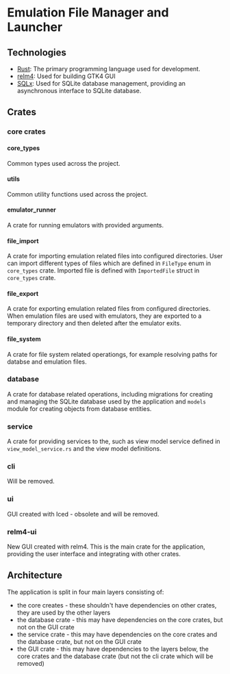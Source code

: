 # Emulation File Manager and Launcher

## Technologies

- [Rust](https://www.rust-lang.org/): The primary programming language used for development.
- [relm4](https://relm4.org/): Used for building GTK4 GUI 
- [SQLx](https://github.com/launchbadge/sqlx): Used for SQLite database management, providing an asynchronous interface to SQLite database. 

## Crates

### core crates
#### core_types

Common types used across the project.

#### utils

Common utility functions used across the project.

#### emulator_runner

A crate for running emulators with provided arguments.

#### file_import

A crate for importing emulation related files into configured directories. User can import different types of files which are defined in `FileType` enum in `core_types` crate. Imported file is defined with `ImportedFile` struct in `core_types` crate. 

#### file_export 

A crate for exporting emulation related files from configured directories. When emulation files are used with emulators, they are exported to a temporary directory and then deleted after the emulator exits.

#### file_system

A crate for file system related operationgs, for example resolving paths for databse and emulation files.

### database

A crate for database related operations, including migrations for creating and managing the SQLite database used by the application and `models` module for creating objects from database entities.

### service

A crate for providing services to the, such as view model service defined in `view_model_service.rs` and the view model definitions. 

### cli

Will be removed.

### ui

GUI created with Iced - obsolete and will be removed.

### relm4-ui

New GUI created with relm4. This is the main crate for the application, providing the user interface and integrating with other crates.

## Architecture

The application is split in four main layers consisting of:
- the core creates - these shouldn't have dependencies on other crates, they are used by the other layers
- the database crate - this may have dependencies on the core crates, but not on the GUI crate
- the service crate - this may have dependencies on the core crates and the database crate, but not on the GUI crate
- the GUI crate - this may have dependencies to the layers below, the core crates and the database crate (but not the cli crate which will be removed)


